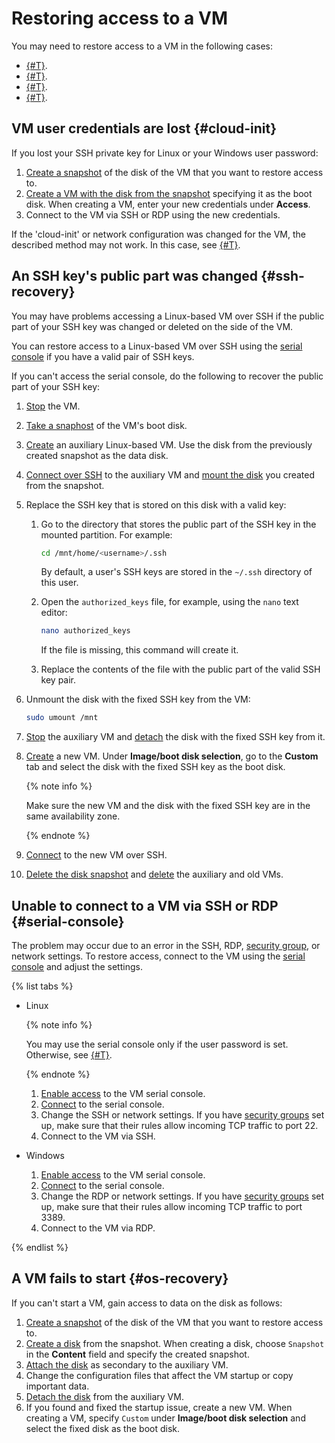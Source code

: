 # Restoring access to a VM

You may need to restore access to a VM in the following cases:
* [{#T}](#cloud-init).
* [{#T}](#ssh-recovery).
* [{#T}](#serial-console).
* [{#T}](#os-recovery).

## VM user credentials are lost {#cloud-init}

If you lost your SSH private key for Linux or your Windows user password:
1. [Create a snapshot](../disk-control/create-snapshot.md) of the disk of the VM that you want to restore access to.
1. [Create a VM with the disk from the snapshot](../vm-create/create-from-snapshots.md) specifying it as the boot disk. When creating a VM, enter your new credentials under **Access**.
1. Connect to the VM via SSH or RDP using the new credentials.

If the 'cloud-init' or network configuration was changed for the VM, the described method may not work. In this case, see [{#T}](#os-recovery).

## An SSH key's public part was changed {#ssh-recovery}

You may have problems accessing a Linux-based VM over SSH if the public part of your SSH key was changed or deleted on the side of the VM.

You can restore access to a Linux-based VM over SSH using the [serial console](#serial-console) if you have a valid pair of SSH keys.

If you can't access the serial console, do the following to recover the public part of your SSH key:

1. [Stop](../vm-control/vm-stop-and-start.md) the VM.
1. [Take a snaphost](../disk-control/create-snapshot.md) of the VM's boot disk.
1. [Create](../vm-create/create-from-snapshots.md) an auxiliary Linux-based VM. Use the disk from the previously created snapshot as the data disk.
1. [Connect over SSH](../vm-connect/ssh.md) to the auxiliary VM and [mount the disk](../vm-control/vm-attach-disk.md#mount-disk-and-fix-uuid) you created from the snapshot.
1. Replace the SSH key that is stored on this disk with a valid key:
   1. Go to the directory that stores the public part of the SSH key in the mounted partition. For example:

      ```bash
      cd /mnt/home/<username>/.ssh
      ```

      By default, a user's SSH keys are stored in the `~/.ssh` directory of this user.
   1. Open the `authorized_keys` file, for example, using the `nano` text editor:

      ```bash
      nano authorized_keys
      ```

      If the file is missing, this command will create it.
   1. Replace the contents of the file with the public part of the valid SSH key pair.
1. Unmount the disk with the fixed SSH key from the VM:

   ```bash
   sudo umount /mnt
   ```

1. [Stop](../vm-control/vm-stop-and-start.md) the auxiliary VM and [detach](../vm-control/vm-detach-disk.md) the disk with the fixed SSH key from it.
1. [Create](../vm-create/create-from-disks.md) a new VM. Under **Image/boot disk selection**, go to the **Custom** tab and select the disk with the fixed SSH key as the boot disk.

   {% note info %}

   Make sure the new VM and the disk with the fixed SSH key are in the same availability zone.

   {% endnote %}

1. [Connect](../vm-connect/ssh.md) to the new VM over SSH.
1. [Delete the disk snapshot](../snapshot-control/delete.md) and [delete](../vm-control/vm-delete.md) the auxiliary and old VMs.

## Unable to connect to a VM via SSH or RDP {#serial-console}

The problem may occur due to an error in the SSH, RDP, [security group](../../../vpc/concepts/security-groups.md), or network settings. To restore access, connect to the VM using the [serial console](../serial-console/index.md) and adjust the settings.

{% list tabs %}

- Linux

   {% note info %}

   You may use the serial console only if the user password is set. Otherwise, see [{#T}](#os-recovery).

   {% endnote %}

   1. [Enable access](../serial-console/index.md#turn-on-for-current-instance) to the VM serial console.
   1. [Connect](../serial-console/connect-cli.md#connect-to-serial-console) to the serial console.
   1. Change the SSH or network settings. If you have [security groups](../../../vpc/concepts/security-groups.md) set up, make sure that their rules allow incoming TCP traffic to port 22.
   1. Connect to the VM via SSH.

- Windows

   1. [Enable access](../serial-console/index.md#turn-on-for-current-instance) to the VM serial console.
   1. [Connect](../serial-console/connect-cli.md#connect-to-serial-console) to the serial console.
   1. Change the RDP or network settings. If you have [security groups](../../../vpc/concepts/security-groups.md) set up, make sure that their rules allow incoming TCP traffic to port 3389.
   1. Connect to the VM via RDP.

{% endlist %}

## A VM fails to start {#os-recovery}

If you can't start a VM, gain access to data on the disk as follows:
1. [Create a snapshot](../disk-control/create-snapshot.md) of the disk of the VM that you want to restore access to.
1. [Create a disk](../disk-create/empty.md) from the snapshot. When creating a disk, choose `Snapshot` in the **Content** field and specify the created snapshot.
1. [Attach the disk](../vm-control/vm-attach-disk.md) as secondary to the auxiliary VM.
1. Change the configuration files that affect the VM startup or copy important data.
1. [Detach the disk](../vm-control/vm-detach-disk.md) from the auxiliary VM.
1. If you found and fixed the startup issue, create a new VM. When creating a VM, specify `Custom` under **Image/boot disk selection** and select the fixed disk as the boot disk.